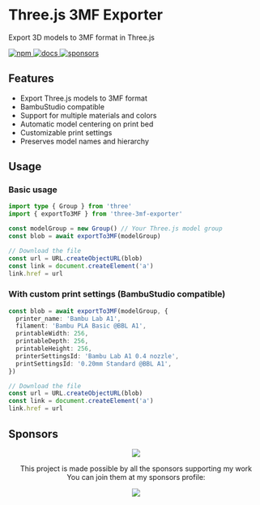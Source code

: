 # Three.js 3MF Exporter

Export 3D models to 3MF format in Three.js

<!-- Some beautiful tags -->
<p align="left">
  <a href="https://www.npmjs.com/package/three-3mf-exporter">
    <img alt="npm" src="https://badgen.net/npm/v/three-3mf-exporter">
  </a>
  <a href="#usage">
    <img alt="docs" src="https://img.shields.io/badge/-docs%20%26%20demos-1e8a7a">
  </a>
  <a href="https://github.com/sponsors/LittleSound">
    <img alt="sponsors" src="https://img.shields.io/static/v1?label=Sponsor&message=%E2%9D%A4&logo=GitHub&color=%23fe8e86">
  </a>
</p>

## Features

- Export Three.js models to 3MF format
- BambuStudio compatible
- Support for multiple materials and colors
- Automatic model centering on print bed
- Customizable print settings
- Preserves model names and hierarchy

## Usage

### Basic usage

```typescript
import type { Group } from 'three'
import { exportTo3MF } from 'three-3mf-exporter'

const modelGroup = new Group() // Your Three.js model group
const blob = await exportTo3MF(modelGroup)

// Download the file
const url = URL.createObjectURL(blob)
const link = document.createElement('a')
link.href = url
```

### With custom print settings (BambuStudio compatible)

```typescript
const blob = await exportTo3MF(modelGroup, {
  printer_name: 'Bambu Lab A1',
  filament: 'Bambu PLA Basic @BBL A1',
  printableWidth: 256,
  printableDepth: 256,
  printableHeight: 256,
  printerSettingsId: 'Bambu Lab A1 0.4 nozzle',
  printSettingsId: '0.20mm Standard @BBL A1',
})

// Download the file
const url = URL.createObjectURL(blob)
const link = document.createElement('a')
link.href = url
```

## Sponsors

<p align="center">
  <a href="https://github.com/sponsors/LittleSound">
    <img src="https://cdn.jsdelivr.net/gh/littlesound/sponsors/sponsors.svg"/>
  </a>
</p>

<p align="center">
  This project is made possible by all the sponsors supporting my work <br>
  You can join them at my sponsors profile:
</p>
<p align="center"><a href="https://github.com/sponsors/LittleSound"><img src="https://img.shields.io/static/v1?label=Sponsor&message=%E2%9D%A4&logo=GitHub&color=%23fe8e86&style=for-the-badge" /></a></p>
